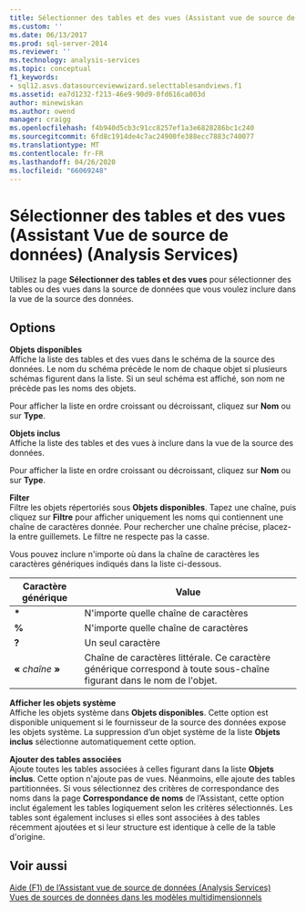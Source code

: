 ```yaml
---
title: Sélectionner des tables et des vues (Assistant vue de source de données) (Analysis Services) | Microsoft Docs
ms.custom: ''
ms.date: 06/13/2017
ms.prod: sql-server-2014
ms.reviewer: ''
ms.technology: analysis-services
ms.topic: conceptual
f1_keywords:
- sql12.asvs.datasourceviewwizard.selecttablesandviews.f1
ms.assetid: ea7d1232-f213-46e9-90d9-0fd616ca003d
author: minewiskan
ms.author: owend
manager: craigg
ms.openlocfilehash: f4b940d5cb3c91cc8257ef1a3e6828286bc1c240
ms.sourcegitcommit: 6fd8c1914de4c7ac24900fe388ecc7883c740077
ms.translationtype: MT
ms.contentlocale: fr-FR
ms.lasthandoff: 04/26/2020
ms.locfileid: "66069248"
---
```

# <a name="select-tables-and-views-data-source-view-wizard-analysis-services"></a>Sélectionner des tables et des vues (Assistant Vue de source de données) (Analysis Services)
  Utilisez la page **Sélectionner des tables et des vues** pour sélectionner des tables ou des vues dans la source de données que vous voulez inclure dans la vue de la source des données.  
  
## <a name="options"></a>Options  
 **Objets disponibles**  
 Affiche la liste des tables et des vues dans le schéma de la source des données. Le nom du schéma précède le nom de chaque objet si plusieurs schémas figurent dans la liste. Si un seul schéma est affiché, son nom ne précède pas les noms des objets.  
  
 Pour afficher la liste en ordre croissant ou décroissant, cliquez sur **Nom** ou sur **Type**.  
  
 **Objets inclus**  
 Affiche la liste des tables et des vues à inclure dans la vue de la source des données.  
  
 Pour afficher la liste en ordre croissant ou décroissant, cliquez sur **Nom** ou sur **Type**.  
  
 **Filter**  
 Filtre les objets répertoriés sous **Objets disponibles**. Tapez une chaîne, puis cliquez sur **Filtre** pour afficher uniquement les noms qui contiennent une chaîne de caractères donnée. Pour rechercher une chaîne précise, placez-la entre guillemets. Le filtre ne respecte pas la casse.  
  
 Vous pouvez inclure n'importe où dans la chaîne de caractères les caractères génériques indiqués dans la liste ci-dessous.  
  
|Caractère générique|Value|  
|------------------------|-----------|  
|**\***|N'importe quelle chaîne de caractères|  
|**%**|N'importe quelle chaîne de caractères|  
|**?**|Un seul caractère|  
|**«** *chaîne* **»**|Chaîne de caractères littérale. Ce caractère générique correspond à toute sous-chaîne figurant dans le nom de l'objet.|  
  
 **Afficher les objets système**  
 Affiche les objets système dans **Objets disponibles**. Cette option est disponible uniquement si le fournisseur de la source des données expose les objets système. La suppression d’un objet système de la liste **Objets inclus** sélectionne automatiquement cette option.  
  
 **Ajouter des tables associées**  
 Ajoute toutes les tables associées à celles figurant dans la liste **Objets inclus**. Cette option n'ajoute pas de vues. Néanmoins, elle ajoute des tables partitionnées. Si vous sélectionnez des critères de correspondance des noms dans la page **Correspondance de noms** de l’Assistant, cette option inclut également les tables logiquement selon les critères sélectionnés. Les tables sont également incluses si elles sont associées à des tables récemment ajoutées et si leur structure est identique à celle de la table d'origine.  
  
## <a name="see-also"></a>Voir aussi  
 [Aide (F1) de l’Assistant vue de source de données &#40;Analysis Services&#41;](data-source-view-wizard-f1-help-analysis-services.md)   
 [Vues de sources de données dans les modèles multidimensionnels](multidimensional-models/data-source-views-in-multidimensional-models.md)  
  
  
